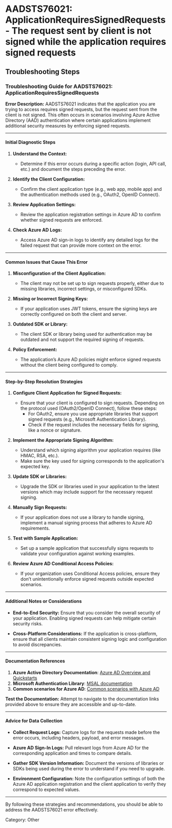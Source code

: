 # AADSTS76021: ApplicationRequiresSignedRequests - The request sent by client is not signed while the application requires signed requests


## Troubleshooting Steps
### Troubleshooting Guide for AADSTS76021: ApplicationRequiresSignedRequests

**Error Description:**
AADSTS76021 indicates that the application you are trying to access requires signed requests, but the request sent from the client is not signed. This often occurs in scenarios involving Azure Active Directory (AAD) authentication where certain applications implement additional security measures by enforcing signed requests.

---

#### Initial Diagnostic Steps

1. **Understand the Context:**
   - Determine if this error occurs during a specific action (login, API call, etc.) and document the steps preceding the error.

2. **Identify the Client Configuration:**
   - Confirm the client application type (e.g., web app, mobile app) and the authentication methods used (e.g., OAuth2, OpenID Connect).

3. **Review Application Settings:**
   - Review the application registration settings in Azure AD to confirm whether signed requests are enforced.

4. **Check Azure AD Logs:**
   - Access Azure AD sign-in logs to identify any detailed logs for the failed request that can provide more context on the error.

---

#### Common Issues that Cause This Error

1. **Misconfiguration of the Client Application:**
   - The client may not be set up to sign requests properly, either due to missing libraries, incorrect settings, or misconfigured SDKs.

2. **Missing or Incorrect Signing Keys:**
   - If your application uses JWT tokens, ensure the signing keys are correctly configured on both the client and server.

3. **Outdated SDK or Library:**
   - The client SDK or library being used for authentication may be outdated and not support the required signing of requests.

4. **Policy Enforcement:**
   - The application’s Azure AD policies might enforce signed requests without the client being configured to comply.

---

#### Step-by-Step Resolution Strategies

1. **Configure Client Application for Signed Requests:**
   - Ensure that your client is configured to sign requests. Depending on the protocol used (OAuth2/OpenID Connect), follow these steps:
     - For OAuth2, ensure you use appropriate libraries that support signed requests (e.g., Microsoft Authentication Library).
     - Check if the request includes the necessary fields for signing, like a nonce or signature.

2. **Implement the Appropriate Signing Algorithm:**
   - Understand which signing algorithm your application requires (like HMAC, RSA, etc.).
   - Make sure the key used for signing corresponds to the application's expected key.

3. **Update SDK or Libraries:**
   - Upgrade the SDK or libraries used in your application to the latest versions which may include support for the necessary request signing.

4. **Manually Sign Requests:**
   - If your application does not use a library to handle signing, implement a manual signing process that adheres to Azure AD requirements.

5. **Test with Sample Application:**
   - Set up a sample application that successfully signs requests to validate your configuration against working examples.

6. **Review Azure AD Conditional Access Policies:**
   - If your organization uses Conditional Access policies, ensure they don’t unintentionally enforce signed requests outside expected scenarios.

---

#### Additional Notes or Considerations

- **End-to-End Security:**
  Ensure that you consider the overall security of your application. Enabling signed requests can help mitigate certain security risks.

- **Cross-Platform Considerations:**
  If the application is cross-platform, ensure that all clients maintain consistent signing logic and configuration to avoid discrepancies.

---

#### Documentation References

1. **Azure Active Directory Documentation**: [Azure AD Overview and Quickstarts](https://learn.microsoft.com/en-us/azure/active-directory/develop/quickstart-v2-aspnet)
2. **Microsoft Authentication Library**: [MSAL documentation](https://learn.microsoft.com/en-us/azure/active-directory/develop/msal-overview)
3. **Common scenarios for Azure AD**: [Common scenarios with Azure AD](https://learn.microsoft.com/en-us/azure/active-directory/develop/scenario-desktop-setup)

**Test the Documentation:**
Attempt to navigate to the documentation links provided above to ensure they are accessible and up-to-date.

---

#### Advice for Data Collection

- **Collect Request Logs:**
  Capture logs for the requests made before the error occurs, including headers, payload, and error messages.

- **Azure AD Sign-In Logs:**
  Pull relevant logs from Azure AD for the corresponding application and times to compare details.

- **Gather SDK Version Information:**
  Document the versions of libraries or SDKs being used during the error to understand if you need to upgrade.

- **Environment Configuration:**
  Note the configuration settings of both the Azure AD application registration and the client application to verify they correspond to expected values.

---

By following these strategies and recommendations, you should be able to address the AADSTS76021 error effectively.

Category: Other